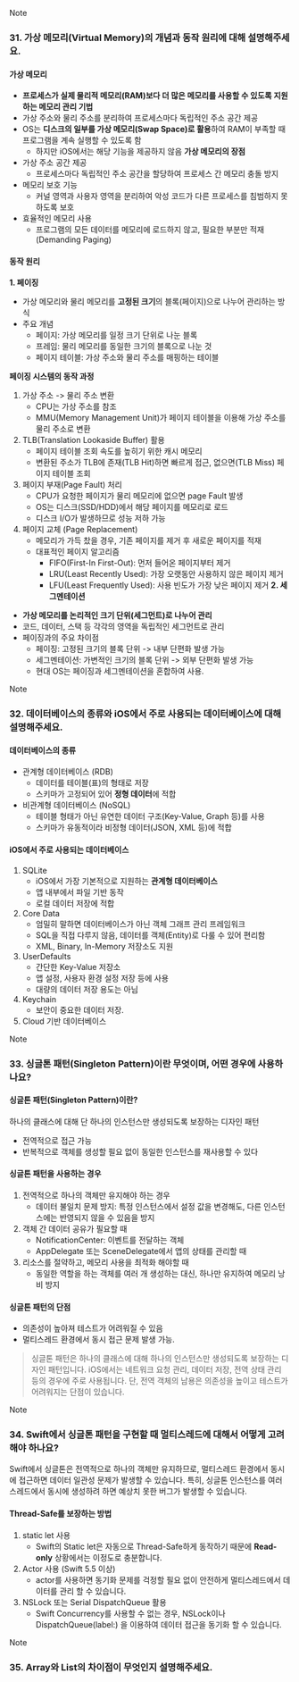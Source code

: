 > [!note]
> ### 31. 가상 메모리(Virtual Memory)의 개념과 동작 원리에 대해 설명해주세요.
#### 가상 메모리
- **프로세스가 실제 물리적 메모리(RAM)보다 더 많은 메모리를 사용할 수 있도록 지원하는 메모리 관리 기법**
- 가상 주소와 물리 주소를 분리하여 프로세스마다 독립적인 주소 공간 제공
- OS는 **디스크의 일부를 가상 메모리(Swap Space)로 활용**하여 RAM이 부족할 때 프로그램을 계속 실행할 수 있도록 함
	- 하지만 iOS에서는 해당 기능을 제공하지 않음
**가상 메모리의 장점**
- 가상 주소 공간 제공
	- 프로세스마다 독립적인 주소 공간을 할당하여 프로세스 간 메모리 충돌 방지
- 메모리 보호 기능
	- 커널 영역과 사용자 영역을 분리하여 악성 코드가 다른 프로세스를 침범하지 못하도록 보호
- 효율적인 메모리 사용
	- 프로그램의 모든 데이터를 메모리에 로드하지 않고, 필요한 부분만 적재 (Demanding Paging)
#### 동작 원리
**1. 페이징**
- 가상 메모리와 물리 메모리를 **고정된 크기**의 블록(페이지)으로 나누어 관리하는 방식
- 주요 개념
	- 페이지: 가상 메모리를 일정 크기 단위로 나눈 블록
	- 프레임: 물리 메모리를 동일한 크기의 블록으로 나눈 것
	- 페이지 테이블: 가상 주소와 물리 주소를 매핑하는 테이블

**페이징 시스템의 동작 과정**
1. 가상 주소 -> 물리 주소 변환
	- CPU는 가상 주소를 참조
	- MMU(Memory Management Unit)가 페이지 테이블을 이용해 가상 주소를 물리 주소로 변환
2. TLB(Translation Lookaside Buffer) 활용
	- 페이지 테이블 조회 속도를 높히기 위한 캐시 메모리
	- 변환된 주소가 TLB에 존재(TLB Hit)하면 빠르게 접근, 없으면(TLB Miss) 페이지 테이블 조회
3. 페이지 부재(Page Fault) 처리
	- CPU가 요청한 페이지가 물리 메모리에 없으면 page Fault 발생
	- OS는 디스크(SSD/HDD)에서 해당 페이지를 메모리로 로드
	- 디스크 I/O가 발생하므로 성능 저하 가능
4. 페이지 교체 (Page Replacement)
	- 메모리가 가득 찼을 경우, 기존 페이지를 제거 후 새로운 페이지를 적재
	- 대표적인 페이지 알고리즘
		- FIFO(First-In First-Out): 먼저 들어온 페이지부터 제거
		- LRU(Least Recently Used): 가장 오랫동안 사용하지 않은 페이지 제거
		- LFU(Least Frequently Used): 사용 빈도가 가장 낮은 페이지 제거
**2. 세그멘테이션**
- **가상 메모리를 논리적인 크기 단위(세그먼트)로 나누어 관리**
- 코드, 데이터, 스택 등 각각의 영역을 독립적인 세그먼트로 관리
- 페이징과의 주요 차이점
	- 페이징: 고정된 크기의 블록 단위 -> 내부 단편화 발생 가능
	- 세그멘테이션: 가변적인 크기의 블록 단위 -> 외부 단편화 발생 가능
	- 현대 OS는 페이징과 세그멘테이션을 혼합하여 사용.

> [!note]
> ### 32. 데이터베이스의 종류와 iOS에서 주로 사용되는 데이터베이스에 대해 설명해주세요.
#### 데이터베이스의 종류
- 관계형 데이터베이스 (RDB)
	- 데이터를 테이블(표)의 형태로 저장
	- 스키마가 고정되어 있어 **정형 데이터**에 적합
- 비관계형 데이터베이스 (NoSQL)
	- 테이블 형태가 아닌 유연한 데이터 구조(Key-Value, Graph 등)를 사용
	- 스키마가 유동적이라 비정형 데이터(JSON, XML 등)에 적합
#### iOS에서 주로 사용되는 데이터베이스
1. SQLite
	- iOS에서 가장 기본적으로 지원하는 **관계형 데이터베이스**
	- 앱 내부에서 파일 기반 동작
	- 로컬 데이터 저장에 적합
2. Core Data
	- 엄밀히 말하면 데이터베이스가 아닌 객체 그래프 관리 프레임워크
	- SQL을 직접 다루지 않음, 데이터를 객체(Entity)로 다룰 수 있어 편리함
	- XML, Binary, In-Memory 저장소도 지원
3. UserDefaults
	- 간단한 Key-Value 저장소
	- 앱 설정, 사용자 환경 설정 저장 등에 사용
	- 대량의 데이터 저장 용도는 아님
4. Keychain
	- 보안이 중요한 데이터 저장.
5. Cloud 기반 데이터베이스

> [!note]
> ### 33. 싱글톤 패턴(Singleton Pattern)이란 무엇이며, 어떤 경우에 사용하나요?
#### 싱글톤 패턴(Singleton Pattern)이란?
하나의 클래스에 대해 단 하나의 인스턴스만 생성되도록 보장하는 디자인 패턴
- 전역적으로 접근 가능
- 반복적으로 객체를 생성할 필요 없이 동일한 인스턴스를 재사용할 수 있다
#### 싱글톤 패턴을 사용하는 경우
1. 전역적으로 하나의 객체만 유지해야 하는 경우
	- 데이터 불일치 문제 방지: 특정 인스턴스에서 설정 값을 변경해도, 다른 인스턴스에는 반영되지 않을 수 있음을 방지
2. 객체 간 데이터 공유가 필요할 때
	- NotificationCenter: 이벤트를 전달하는 객체
	- AppDelegate 또는 SceneDelegate에서 앱의 상태를 관리할 때
3. 리소스를 절약하고, 메모리 사용을 최적화 해야할 때
	- 동일한 역할을 하는 객체를 여러 개 생성하는 대신, 하나만 유지하여 메모리 낭비 방지
#### 싱글톤 패턴의 단점
- 의존성이 높아져 테스트가 어려워질 수 있음
- 멀티스레드 환경에서 동시 접근 문제 발생 가능.

> 싱글톤 패턴은 하나의 클래스에 대해 하나의 인스턴스만 생성되도록 보장하는 디자인 패턴입니다. iOS에서는 네트워크 요청 관리, 데이터 저장, 전역 상태 관리 등의 경우에 주로 사용됩니다. 단, 전역 객체의 남용은 의존성을 높이고 테스트가 어려워지는 단점이 있습니다.

> [!note]
> ### 34. Swift에서 싱글톤 패턴을 구현할 때 멀티스레드에 대해서 어떻게 고려해야 하나요?

Swift에서 싱글톤은 전역적으로 하나의 객체만 유지하므로, 멀티스레드 환경에서 동시에 접근하면 데이터 일관성 문제가 발생할 수 있습니다.
특히, 싱글톤 인스턴스를 여러 스레드에서 동시에 생성하려 하면 예상치 못한 버그가 발생할 수 있습니다.
#### Thread-Safe를 보장하는 방법
1. static let 사용
	- Swift의 Static let은 자동으로 Thread-Safe하게 동작하기 때문에 **Read-only** 상황에서는 이정도로 충분합니다.
2. Actor 사용 (Swift 5.5 이상)
	- actor를 사용하면 동기화 문제를 걱정할 필요 없이 안전하게 멀티스레드에서 데이터를 관리 할 수 있습니다.
3. NSLock 또는 Serial DispatchQueue 활용
	- Swift Concurrency를 사용할 수 없는 경우, NSLock이나 DispatchQueue(label:) 을 이용하여 데이터 접근을 동기화 할 수 있습니다.


> [!note]
> ### 35. Array와 List의 차이점이 무엇인지 설명해주세요.

